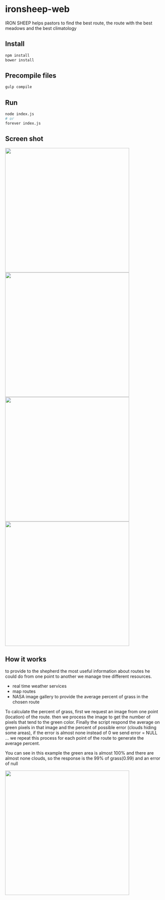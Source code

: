 # ironsheep-web
IRON SHEEP helps pastors to find the best route, the route with the best meadows and the best climatology

## Install
```zsh
npm install
bower install
```

## Precompile files
```zsh
gulp compile
```

## Run
```zsh
node index.js
# or
forever index.js
```

## Screen shot
<img src="http://nas.jorgechato.com/static/git/iron-sheep/1.png" height="400px"/>
<img src="http://nas.jorgechato.com/static/git/iron-sheep/2.png" height="400px"/>
<img src="http://nas.jorgechato.com/static/git/iron-sheep/3.png" height="400px"/>
<img src="http://nas.jorgechato.com/static/git/iron-sheep/4.png" height="400px"/>

## How it works
to provide to the shepherd the most useful information about routes he could do from one point to another we manage tree different resources.
+ real time weather services
+ map routes
+ NASA image gallery to provide the average percent of grass in the chosen route

To calculate the percent of grass, first we request an image from one point (location) of the route. then we process the image to get the number of pixels that tend to the green color. Finally the script respond the average on green pixels in that image and the percent of possible error (clouds hiding some areas), if the error is almost none instead of 0 we send error = NULL ... we repeat this process for each point of the route to generate the average percent.

You can see in this example the green area is almost 100% and there are almost none clouds, so the response is the 99% of grass(0.99) and an error of null

<img src="http://nas.jorgechato.com/static/git/iron-sheep/5.png" height="400px"/>
